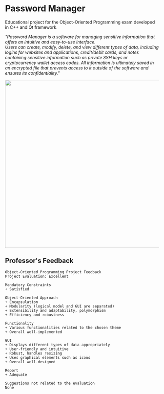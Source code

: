 # Password Manager
Educational project for the Object-Oriented Programming exam developed in C++ and Qt framework.

_"Password Manager is a software for managing sensitive information that offers an intuitive and easy-to-use interface.  
Users can create, modify, delete, and view different types of data, including logins for websites and applications, credit/debit cards, and notes containing sensitive information such as private SSH keys or cryptocurrency wallet access codes. All information is ultimately saved in an encrypted file that prevents access to it outside of the software and ensures its confidentiality."_

<img src="https://github.com/francescobulychov/PasswordManager/assets/144119910/fe45eea7-0e17-40f9-82e3-a2cb5a0f4f6b" width="730" height="550" />

## Professor's Feedback
```
Object-Oriented Programming Project Feedback
Project Evaluation: Excellent

Mandatory Constraints
+ Satisfied

Object-Oriented Approach
+ Encapsulation
+ Modularity (logical model and GUI are separated)
+ Extensibility and adaptability, polymorphism
+ Efficiency and robustness

Functionality
+ Various functionalities related to the chosen theme
+ Overall well-implemented

GUI
+ Displays different types of data appropriately
+ User-friendly and intuitive
+ Robust, handles resizing
+ Uses graphical elements such as icons
+ Overall well-designed

Report
+ Adequate

Suggestions not related to the evaluation
None
```

